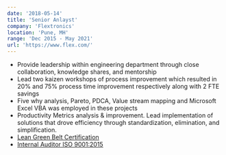 ```yaml
---
date: '2018-05-14'
title: 'Senior Anlayst'
company: 'Flextronics'
location: 'Pune, MH'
range: 'Dec 2015 - May 2021'
url: 'https://www.flex.com/'
---
```


- Provide leadership within engineering department through close collaboration, knowledge shares, and mentorship
- Lead two kaizen workshops of process improvement which resulted in 20% and 75% process time improvement respectively along with 2 FTE savings
- Five why analysis, Pareto, PDCA, Value stream mapping and Microsoft Excel VBA was employed in these projects
- Productivity Metrics analysis & improvement. Lead implementation of solutions that drove efficiency through standardization, elimination, and simplification.
- [<u>Lean Green Belt Certification</u>](https://my-portfolio-hosted-content.s3.ap-south-1.amazonaws.com/certifications/Lean+Green+Belt.pdf)
- [<u>Internal Auditor ISO 9001:2015</u>](https://my-portfolio-hosted-content.s3.ap-south-1.amazonaws.com/certifications/Internal+Auditor+ISO+9001-20015.pdf)
